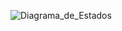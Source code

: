 ![Diagrama_de_Estados](DE_002.png)
 
 <!--
 @startuml


state c1 <<choice>>


[*] -> Inicializacion

Inicializacion -> Espera_De_Información : [El profesor elige la opción "Añadir Alumno"]

Espera_De_Información -> Lectura_de_datos : [Se ingresa los datos del alumno]

Lectura_de_datos -> Validando_Información : [El profesor confirma los datos ingresados]

Validando_Información -> Esperando_Escaneo : [Se solicita la tarjeta de movilidad integrada]


Esperando_Escaneo -> Validando_Tarjeta : [Los alumnos escanean su tarjeta en el celular del profesor]

Validando_Tarjeta -> c1
 
c1 -> Esperando_Escaneo : [La tarjeta no puede ser escaneada]

c1 -> Realizado : [El alumno es dado de alta]

Realizado -> [*]

@enduml

-->